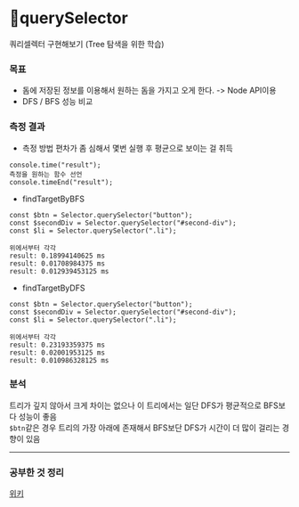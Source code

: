 # 🎯querySelector

쿼리셀렉터 구현해보기 (Tree 탐색을 위한 학습)

### 목표

- 돔에 저장된 정보를 이용해서 원하는 돔을 가지고 오게 한다.
  -> Node API이용
- DFS / BFS 성능 비교

### 측정 결과

- 측정 방법
  편차가 좀 심해서 몇번 실행 후 평균으로 보이는 걸 취득

```
console.time("result");
측정을 원하는 함수 선언
console.timeEnd("result");
```

- findTargetByBFS

```
const $btn = Selector.querySelector("button");
const $secondDiv = Selector.querySelector("#second-div");
const $li = Selector.querySelector(".li");

위에서부터 각각
result: 0.18994140625 ms
result: 0.01708984375 ms
result: 0.012939453125 ms
```

- findTargetByDFS

```
const $btn = Selector.querySelector("button");
const $secondDiv = Selector.querySelector("#second-div");
const $li = Selector.querySelector(".li");

위에서부터 각각
result: 0.23193359375 ms
result: 0.02001953125 ms
result: 0.010986328125 ms
```

### 분석

트리가 깊지 않아서 크게 차이는 없으나 이 트리에서는 일단 DFS가 평균적으로 BFS보다 성능이 좋음<br/>
`$btn`같은 경우 트리의 가장 아래에 존재해서 BFS보단 DFS가 시간이 더 많이 걸리는 경향이 있음

---

### 공부한 것 정리

[위키](https://github.com/mi-hye/query-selector/wiki/%EC%BF%BC%EB%A6%AC%EC%85%80%EB%A0%89%ED%84%B0)
